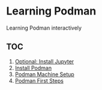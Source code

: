 # Learning Podman

Learning Podman interactively

## TOC

1. [Optional: Install Jupyter](./00_Install_Jupyter.ipynb)
1. [Install Podman](./00_Install_Podman.ipynb)
1. [Podman Machine Setup](./01_Podman_Setup.ipynb)
1. [Podman First Steps](./02_Podman_First_Steps.ipynb)
